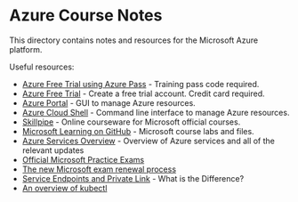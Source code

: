 # Azure Course Notes

This directory contains notes and resources for the Microsoft Azure platform.

Useful resources:

* [Azure Free Trial using Azure Pass](https://www.microsoftazurepass.com/) - Training pass code required.
* [Azure Free Trial](https://azure.microsoft.com/free/) - Create a free trial account. Credit card required.
* [Azure Portal](https://portal.azure.com/) - GUI to manage Azure resources.
* [Azure Cloud Shell](https://shell.azure.com/) - Command line interface to manage Azure resources.
* [Skillpipe](https://skillpipe.com/) - Online courseware for Microsoft official courses.
* [Microsoft Learning on GitHub](https://github.com/MicrosoftLearning) - Microsoft course labs and files.
* [Azure Services Overview](https://azurecharts.com/overview) - Overview of Azure services and all of the relevant updates
* [Official Microsoft Practice Exams](https://vladtalkstech.com/2022/01/free-practice-questions-for-select-microsoft-certifications.html?fbclid=IwAR06hKdPFQll6l6v6gSgyJmJWNp_pr6xKJsj3-HdGI-81pI6DT4r_n0t_F4)
* [The new Microsoft exam renewal process](https://www.youtube.com/watch?v=ttuhmFHOTU8)
* [Service Endpoints and Private Link](https://samcogan.com/service-endpoints-and-private-link-whats-the-difference/) - What is the Difference?
* [An overview of kubectl](https://blog.getambassador.io/getting-edgy-what-is-kubectl-ed11ead54555)




